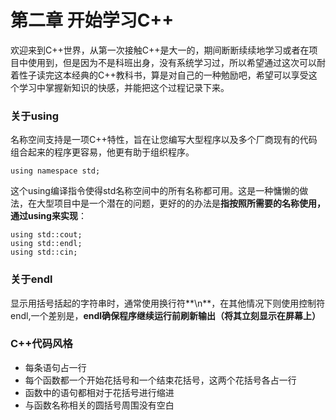 # 第二章 开始学习C++

欢迎来到C++世界，从第一次接触C++是大一的，期间断断续续地学习或者在项目中使用到，但是因为不是科班出身，没有系统学习过，所以希望通过这次可以耐着性子读完这本经典的C++教科书，算是对自己的一种勉励吧，希望可以享受这个学习中掌握新知识的快感，并能把这个过程记录下来。

### 关于using
  名称空间支持是一项C++特性，旨在让您编写大型程序以及多个厂商现有的代码组合起来的程序更容易，他更有助于组织程序。

`using namespace std; ` 

这个using编译指令使得std名称空间中的所有名称都可用。这是一种慵懒的做法，在大型项目中是一个潜在的问题，更好的的办法是**指按照所需要的名称使用，通过using来实现**：

    
    using std::cout; 
    using std::endl;
    using std::cin;

### 关于endl
显示用括号括起的字符串时，通常使用换行符**\n**，在其他情况下则使用控制符endl,一个差别是，**endl确保程序继续运行前刷新输出（将其立刻显示在屏幕上）**

### C++代码风格
* 每条语句占一行
* 每个函数都一个开始花括号和一个结束花括号，这两个花括号各占一行
* 函数中的语句都相对于花括号进行缩进
* 与函数名称相关的圆括号周围没有空白


